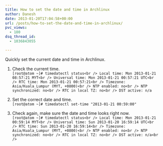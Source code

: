 ```yaml
---
title: How to set the date and time in Archlinux
author: Danesh
date: 2013-01-20T17:04:58+00:00
url: /posts/how-to-set-the-date-and-time-in-archlinux/
pvc_views:
  - 180
dsq_thread_id:
  - 1036843055

---
```

Quickly set the current date and time in Archlinux. 

1. Check the current time.  
`[root@atom ~]# timedatectl status<br />
      Local time: Mon 2013-01-21 08:57:21 MYT<br />
  Universal time: Mon 2013-01-21 00:57:21 UTC<br />
        RTC time: Mon 2013-01-21 00:57:21<br />
        Timezone: Asia/Kuala_Lumpur (MYT, +0800)<br />
     NTP enabled: no<br />
NTP synchronized: no<br />
 RTC in local TZ: no<br />
      DST active: n/a`

2. Set the correct date and time.  
`[root@atom ~]# timedatectl set-time "2013-01-21 00:59:00"`

3. Check again, make sure the date and time looks right now.  
`[root@atom ~]# timedatectl status<br />
      Local time: Mon 2013-01-21 00:59:14 MYT<br />
  Universal time: Sun 2013-01-20 16:59:14 UTC<br />
        RTC time: Sun 2013-01-20 16:59:14<br />
        Timezone: Asia/Kuala_Lumpur (MYT, +0800)<br />
     NTP enabled: no<br />
NTP synchronized: no<br />
 RTC in local TZ: no<br />
      DST active: n/a<br />
`